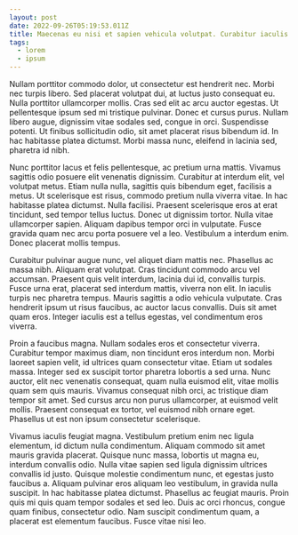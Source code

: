 ```yaml
---
layout: post
date: 2022-09-26T05:19:53.011Z
title: Maecenas eu nisi et sapien vehicula volutpat. Curabitur iaculis commodo.
tags:
  - lorem
  - ipsum
---
```

Nullam porttitor commodo dolor, ut consectetur est hendrerit nec. Morbi nec turpis libero. Sed placerat volutpat dui, at luctus justo consequat eu. Nulla porttitor ullamcorper mollis. Cras sed elit ac arcu auctor egestas. Ut pellentesque ipsum sed mi tristique pulvinar. Donec et cursus purus. Nullam libero augue, dignissim vitae sodales sed, congue in orci. Suspendisse potenti. Ut finibus sollicitudin odio, sit amet placerat risus bibendum id. In hac habitasse platea dictumst. Morbi massa nunc, eleifend in lacinia sed, pharetra id nibh.

Nunc porttitor lacus et felis pellentesque, ac pretium urna mattis. Vivamus sagittis odio posuere elit venenatis dignissim. Curabitur at interdum elit, vel volutpat metus. Etiam nulla nulla, sagittis quis bibendum eget, facilisis a metus. Ut scelerisque est risus, commodo pretium nulla viverra vitae. In hac habitasse platea dictumst. Nulla facilisi. Praesent scelerisque eros at erat tincidunt, sed tempor tellus luctus. Donec ut dignissim tortor. Nulla vitae ullamcorper sapien. Aliquam dapibus tempor orci in vulputate. Fusce gravida quam nec arcu porta posuere vel a leo. Vestibulum a interdum enim. Donec placerat mollis tempus.

Curabitur pulvinar augue nunc, vel aliquet diam mattis nec. Phasellus ac massa nibh. Aliquam erat volutpat. Cras tincidunt commodo arcu vel accumsan. Praesent quis velit interdum, lacinia dui id, convallis turpis. Fusce urna erat, placerat sed interdum mattis, viverra non elit. In iaculis turpis nec pharetra tempus. Mauris sagittis a odio vehicula vulputate. Cras hendrerit ipsum ut risus faucibus, ac auctor lacus convallis. Duis sit amet quam eros. Integer iaculis est a tellus egestas, vel condimentum eros viverra.

Proin a faucibus magna. Nullam sodales eros et consectetur viverra. Curabitur tempor maximus diam, non tincidunt eros interdum non. Morbi laoreet sapien velit, id ultrices quam consectetur vitae. Etiam ut sodales massa. Integer sed ex suscipit tortor pharetra lobortis a sed urna. Nunc auctor, elit nec venenatis consequat, quam nulla euismod elit, vitae mollis quam sem quis mauris. Vivamus consequat nibh orci, ac tristique diam tempor sit amet. Sed cursus arcu non purus ullamcorper, at euismod velit mollis. Praesent consequat ex tortor, vel euismod nibh ornare eget. Phasellus ut est non ipsum consectetur scelerisque.

Vivamus iaculis feugiat magna. Vestibulum pretium enim nec ligula elementum, id dictum nulla condimentum. Aliquam commodo sit amet mauris gravida placerat. Quisque nunc massa, lobortis ut magna eu, interdum convallis odio. Nulla vitae sapien sed ligula dignissim ultrices convallis id justo. Quisque molestie condimentum nunc, et egestas justo faucibus a. Aliquam pulvinar eros aliquam leo vestibulum, in gravida nulla suscipit. In hac habitasse platea dictumst. Phasellus ac feugiat mauris. Proin quis mi quis quam tempor sodales et sed leo. Duis ac orci rhoncus, congue quam finibus, consectetur odio. Nam suscipit condimentum quam, a placerat est elementum faucibus. Fusce vitae nisi leo.